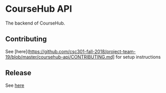 # CourseHub API
The backend of CourseHub.

## Contributing
See [here](https://github.com/csc301-fall-2018/project-team-19/blob/master/coursehub-api/CONTRIBUTING.md] for setup instructions

## Release

See [here](https://github.com/csc301-fall-2018/project-team-19/blob/master/coursehub-api/README.md)